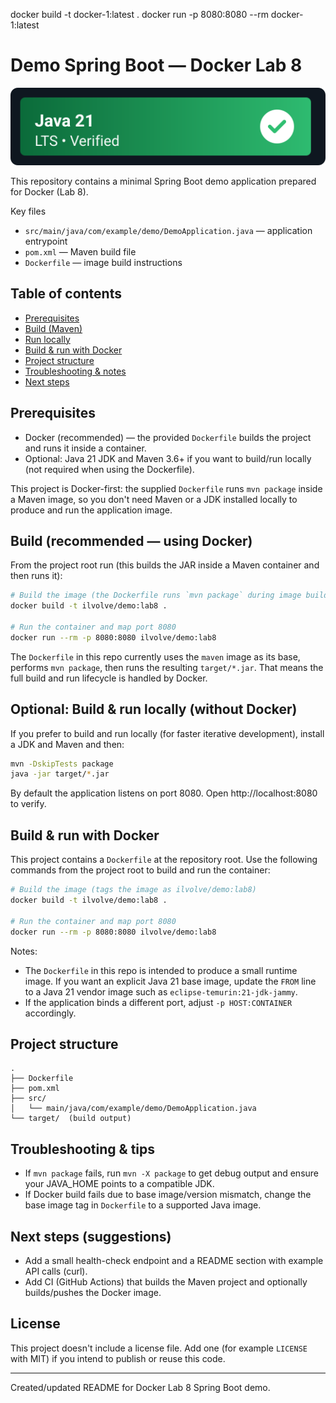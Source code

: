 docker build -t docker-1:latest .
docker run -p 8080:8080 --rm docker-1:latest
# Demo Spring Boot — Docker Lab 8

![Java 21 Verified](assets/java21-verified.svg)

This repository contains a minimal Spring Boot demo application prepared for Docker (Lab 8).

Key files
- `src/main/java/com/example/demo/DemoApplication.java` — application entrypoint
- `pom.xml` — Maven build file
- `Dockerfile` — image build instructions

## Table of contents
- [Prerequisites](#prerequisites)
- [Build (Maven)](#build-maven)
- [Run locally](#run-locally)
- [Build & run with Docker](#build--run-with-docker)
- [Project structure](#project-structure)
- [Troubleshooting & notes](#troubleshooting--notes)
- [Next steps](#next-steps)

## Prerequisites
- Docker (recommended) — the provided `Dockerfile` builds the project and runs it inside a container.
- Optional: Java 21 JDK and Maven 3.6+ if you want to build/run locally (not required when using the Dockerfile).

This project is Docker-first: the supplied `Dockerfile` runs `mvn package` inside a Maven image, so you don't need Maven or a JDK installed locally to produce and run the application image.

## Build (recommended — using Docker)
From the project root run (this builds the JAR inside a Maven container and then runs it):

```bash
# Build the image (the Dockerfile runs `mvn package` during image build)
docker build -t ilvolve/demo:lab8 .

# Run the container and map port 8080
docker run --rm -p 8080:8080 ilvolve/demo:lab8
```

The `Dockerfile` in this repo currently uses the `maven` image as its base, performs `mvn package`, then runs the resulting `target/*.jar`. That means the full build and run lifecycle is handled by Docker.

## Optional: Build & run locally (without Docker)
If you prefer to build and run locally (for faster iterative development), install a JDK and Maven and then:

```bash
mvn -DskipTests package
java -jar target/*.jar
```

By default the application listens on port 8080. Open http://localhost:8080 to verify.

## Build & run with Docker
This project contains a `Dockerfile` at the repository root. Use the following commands from the project root to build and run the container:

```bash
# Build the image (tags the image as ilvolve/demo:lab8)
docker build -t ilvolve/demo:lab8 .

# Run the container and map port 8080
docker run --rm -p 8080:8080 ilvolve/demo:lab8
```

Notes:
- The `Dockerfile` in this repo is intended to produce a small runtime image. If you want an explicit Java 21 base image, update the `FROM` line to a Java 21 vendor image such as `eclipse-temurin:21-jdk-jammy`.
- If the application binds a different port, adjust `-p HOST:CONTAINER` accordingly.

## Project structure

```
.
├── Dockerfile
├── pom.xml
├── src/
│   └── main/java/com/example/demo/DemoApplication.java
└── target/  (build output)
```

## Troubleshooting & tips
- If `mvn package` fails, run `mvn -X package` to get debug output and ensure your JAVA_HOME points to a compatible JDK.
- If Docker build fails due to base image/version mismatch, change the base image tag in `Dockerfile` to a supported Java image.

## Next steps (suggestions)
- Add a small health-check endpoint and a README section with example API calls (curl).
- Add CI (GitHub Actions) that builds the Maven project and optionally builds/pushes the Docker image.

## License
This project doesn't include a license file. Add one (for example `LICENSE` with MIT) if you intend to publish or reuse this code.

---
Created/updated README for Docker Lab 8 Spring Boot demo.
